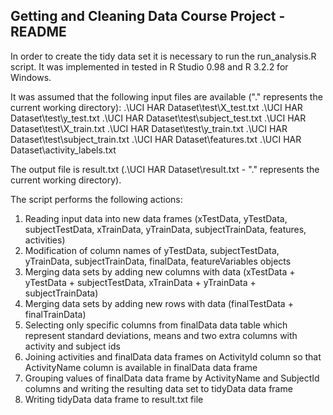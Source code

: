 ## Getting and Cleaning Data Course Project - README

In order to create the tidy data set it is necessary to run the run_analysis.R script. It was implemented in tested in R Studio 0.98 and R 3.2.2 for Windows.

It was assumed that the following input files are available ("." represents the current working directory):
.\UCI HAR Dataset\test\X_test.txt
.\UCI HAR Dataset\test\y_test.txt
.\UCI HAR Dataset\test\subject_test.txt
.\UCI HAR Dataset\test\X_train.txt
.\UCI HAR Dataset\test\y_train.txt
.\UCI HAR Dataset\test\subject_train.txt
.\UCI HAR Dataset\features.txt
.\UCI HAR Dataset\activity_labels.txt


The output file is result.txt (.\UCI HAR Dataset\result.txt - "." represents the current working directory).

The script performs the following actions:
1. Reading input data into new data frames (xTestData, yTestData, subjectTestData, xTrainData, yTrainData, subjectTrainData, features, activities)
1. Modification of column names of yTestData, subjectTestData, yTrainData, subjectTrainData, finalData, featureVariables objects
2. Merging data sets by adding new columns with data (xTestData + yTestData + subjectTestData, xTrainData + yTrainData + subjectTrainData)
3. Merging data sets by adding new rows with data (finalTestData + finalTrainData)
4. Selecting only specific columns from finalData data table which represent standard deviations, means and two extra columns with activity and subject ids
5. Joining activities and finalData data frames on ActivityId column so that ActivityName column is available in finalData data frame
6. Grouping values of finalData data frame by ActivityName and SubjectId columns and writing the resulting data set to tidyData data frame
7. Writing tidyData data frame to result.txt file
